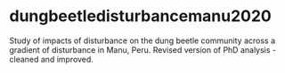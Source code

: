 # dungbeetledisturbancemanu2020
Study of impacts of disturbance on  the dung beetle community across a gradient of disturbance in Manu, Peru. Revised version of PhD analysis - cleaned and improved.
